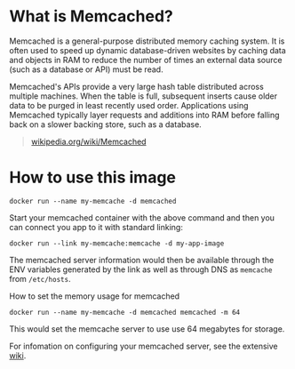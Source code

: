 # What is Memcached?

Memcached is a general-purpose distributed memory caching system. It is often used to speed up dynamic database-driven websites by caching data and objects in RAM to reduce the number of times an external data source (such as a database or API) must be read.

Memcached's APIs provide a very large hash table distributed across multiple machines. When the table is full, subsequent inserts cause older data to be purged in least recently used order. Applications using Memcached typically layer requests and additions into RAM before falling back on a slower backing store, such as a database.

> [wikipedia.org/wiki/Memcached](https://en.wikipedia.org/wiki/Memcached)

# How to use this image

	docker run --name my-memcache -d memcached

Start your memcached container with the above command and then you can connect you app to it with standard linking:

	docker run --link my-memcache:memcache -d my-app-image

The memcached server information would then be available through the ENV variables generated by the link as well as through DNS as `memcache` from `/etc/hosts`.

How to set the memory usage for memcached

	docker run --name my-memcache -d memcached memcached -m 64

This would set the memcache server to use use 64 megabytes for storage.

For infomation on configuring your memcached server, see the extensive [wiki](https://code.google.com/p/memcached/wiki/NewStart).
